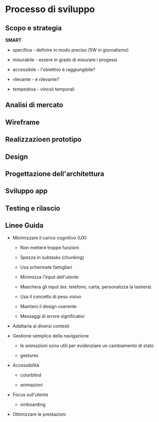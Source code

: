 # Processo di sviluppo

## Scopo e strategia

**SMART**

- specifica - definire in modo preciso (5W in giornalismo)

- misurabile - essere in grado di misurare i progessi

- accessibile - l'obiettivo è raggiungibile?

- rilevante - è rilevante?

- tempestiva - vincoli temporali

## Analisi di mercato

## Wireframe

## Realizzazioen prototipo

## Design

## Progettazione dell'architettura

## Sviluppo app

## Testing e rilascio

## Linee Guida

- Minimizzare il carico cognitivo (UX)
  
  - Non mettere troppe funzioni
  
  - Spezza in subtasks (chunking)
  
  - Usa schermate famigliari
  
  - Minimizza l'input dell'utente
  
  - Maschera gli input (es. telefono, carta, personalizza la tastiera)
  
  - Usa il concetto di peso visivo
  
  - Mantieni il design coerente
  
  - Messaggi di errore significativi

- Adattarla ai diversi contesti

- Gestione semplice della navigazione
  
  - le animazioni sono utili per evidenziare un cambiamento di stato
  
  - gestures

- Accessibilità
  
  - colorblind
  
  - animazioni

- Focus sull'utente
  
  - omboarding

- Ottimizzare le prestazioni
